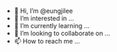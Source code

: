- 👋 Hi, I’m @eungjilee
- 👀 I’m interested in ...
- 🌱 I’m currently learning ...
- 💞️ I’m looking to collaborate on ...
- 📫 How to reach me ...

<!---
eungjilee/eungjilee is a ✨ special ✨ repository because its `README.md` (this file) appears on your GitHub profile.
You can click the Preview link to take a look at your changes.
--->
